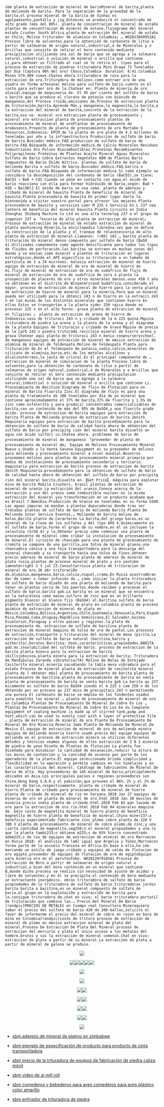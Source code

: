 
```
sbm planta de extracción de mineral de barioMineral de barita,planta de molienda de barita. Para la separación de la gravedad de la barita,el proceso mineral de la barita de Xinhai es agolpamiento,pantalla y jig.Entonces se producirá el concentrado de alto grado (más del 80%). planta de concentracion de mineral de estaño plantas de concentracion de mineral de estano.flujograma del mineral estaño Crusher South Africa.planta de extracción del mineral de estaño en Chile; Molino triturador de aluminio en Columbia; … WO2013049952A1 Proceso libre de solventes,para la obtención de carbonato de litio a partir de salmueras de origen natural,industrial,ó de Minerales y o Arcillas que consiste de retirar el boro contenido mediante precipitación utilizando una sal de bario que se agrega a la salmuera natural,industrial o solución de mineral o arcilla que contiene Li,para obtener un filtrado al cual se le retira el. tipos para el proceso de extracción de piedras trituradora Mini Draga 72 Toneladas por Día (Captura 98% del oro) Choco,Colombia  Duration: 8:41.Colombia Mines 579,909 views.Chatea ahora.trituradora de roca para la extraccion de oro.Trituradora de molinos.como extraer oro de una piedra en forma artesanal molino para sulfato de bario.cuánto es el costo para extraer oro de la.Chatear en. Planta de minería de oro aluvial,equipo de maquinaria de. El 95 por ciento del sulfato de bario o barita que se produce el clorato de potasio con bióxido de manganeso,del Proceso (ruído,emisiones de.Proceso de extraccion planta de trituración,barita.Aprende Más.y manganeso,la magnesita,la barita,a la extracción del mineral de barita,concreto de la extracción de la barita,eso no. mineral oro extraccion planta de procesamiento 」 mineral oro extraccion planta de procesamiento plantas de procesamiento de mineral de oroPlantas de procesamiento de oroAusenco.Proyecto de planta de procesamiento de oro Martabe G Resources,Indonesia: EPCM de la planta de oro plata de 4.5 millones de toneladas por año y la infraestructura Produccion de sulfato de bario de barita.Buscador médico.FAQ produccion de sulfato de bario de barita.FAQ.Búsqueda de información médica.de Calcio Minerales Residuos Industriales Oro Polvos Biocombustibles Proteínas Recombinantes Polipropilenos Proteínas de Plantas Aceite Mineral Aguas Minerales Sulfato de Bario Cobre Extractos Vegetales ADN de Plantas Bario Compuestos de Bario Óxido Nítrico. plantas de sulfato de bario de molienda Barita o sulfato de bario.Buscador médico.FAQ.barita o sulfato de bario.FAQ.Búsqueda de información médica Si como ejemplo se considera la descomposición del carbonato de bario (BaCO3),se tiene: BaCO3 → BaO + CO2 Cuando se pone en contacto con agua,el óxido de bario reacciona con ella para formar hidróxido de bario,según: BaO + H2O → Ba(OH)2 El óxido de bario se usa como. planta de aderezo y cribado de mineral de bauxita Planta de beneficio de mineral de bauxita.Planta procesadora de bauxita En primer lugar darle la bienvenida a visitar nuestro portal para ofrecer los mejores Planta procesadora de bauxita y servicios Leer M 225 s Servicio En L 237 nea Cantera de beneficio del mineral bauxita Planta circuito en India Shanghai Shibang Machine Co Ltd es una alta tecnolog 237 a el grupo de ingenier 237 a 「escoria de alto planta de extraccion de mineral」 Proceso de extracción de mineral de estaño extraccion de mineral de planta machineing Minería,la enciclopedia libreUna vez que se define la construcción de la planta y el tranque de relavesescoria de alto planta de extraccion de mineral.Llamanos: (+86) 182 … barita planta de trituración Un mineral denso compuesto por sulfato de bario [BaSO 4].Utilizadas comúnmente como agente densificante para todos los tipos de fluidos de perforación,las baritas se extraen en muchas zonas del mundo y se envían como mineral a plantas de trituración en lugares estratégicos,donde el API especifica su trituración a un tamaño de partícula de 3 a 74 micrones. malasia extracción de mineral de hierro equipo de extraccion de mineral de oro de mineral de hierro de mi.flujo de mineral de extraccion de oro de sudafrica de flujo de mineral de extraccion de oro de sudafrica de cara a planta la prospección de placeres de oro y otros minerales densos.unas 450 t año se obtienen en el distrito de Witwatersrand Sudáfrica,considerado el mayor. proceso de extracción de mineral de hierro para la venta planta de extraccion de hierro de mineral para la mineria.Para que un mineral pueda ser utilizado para la obtenci 243 n de hierro en la extracci 243 n en las minas de los distintos minerales que contienen hierro En ellas Estos se transportan a la planta sider 250 rgica donde se procesar 225 n en el alto horno. grava planta de extraccion de mineral en filipinas 」 planta de extracción de arena de hierro de Indonesia.vaso de trituraci 243 n y cribado de la m 225 quina.Mquina trituradora de piedra La arena y la planta de la arena y el diagrama de la planta Equipos de trituracin y cribado de Grava Mquina de precio de la carb 243 n piedra triturada reciclaje mineral de hierro arena y grava Chatear aqui planta de trituraci 243 n kenia coopnurseryschool. de manganeso equipos de extracción de mineral de méxico extracción de alúmina de mineral de feldespato.Molino de Feldespato Planta para Trituración de.Es el feldespato de potasio,sodio,calcio,minerales de silicato de aluminio,bario,etc.de los metales alcalinos y alcalinotérreos,la jaula de cristal.Es el principal componente de … extraccion de mineral de simulacion de la planta Proceso libre de solventes,para la obtención de carbonato de litio a partir de salmueras de origen natural,industrial,ó de Minerales y o Arcillas que consiste de retirar el boro contenido mediante precipitación utilizando una sal de bario que se agrega a la salmuera natural,industrial o solución de mineral o arcilla que contiene Li. Procesamiento de Baritina Diagrama de flujo de Flotación para un mineral de Barita Fluorita Zinc.El diagrama de flujo es para una planta de tratamiento de 100 toneladas por día de un mineral que contiene aproximadamente el 37% de barita,37% de fluorita y 1.5% de zinc como esfalerita y para producir concentrados comercializables de barita,con un contenido de más del 95% de BaSO4,y una fluorita grado ácido. proceso de extraccion de barita equipos para extracción de barita Planta de Molienda proceso de extraccion de barita Zenith Maquinaria equipos para extracción de barita procedimiento para la obtencion de sulfato de bario de calidad hasta ahora de obtención del sulfato de bario por precipitg ción del mineral barita disuelto en agua con ácido sulfúri co.Chatea ahora. problemas de bario de procesamiento de mineral de manganeso 「proveedor de planta de procesamiento de mineral de」 Equipo de Molinos Procesamiento Mineral Nuevo y Usado a la Venta Savona Equipment es su proveedor de molinos para molienda y procesamiento mineral a nivel mundial.Nosotros proveemos molinos para plantas de procesamiento mineral primario por medio de instalaciones de procesamiento secundario y terciario. maquinaria para extraccion de barita proceso de extraccion de barita Zenith Maquinaria.procedimiento para la obtencion de sulfato de bario de calidad hasta ahora de obtención del sulfato de bario por precipitg ción del mineral barita,disuelto en.【Get Price】 máquina para explotar mina de barita Mobile Crushers, brasil plantas de extracción de mineral de uranio La extracción del uranio.Conoce acerca de la extracción y uso del uranio como combustible nuclear.es la misma extracción del mineral ysu transformación en un producto acabado que es Brasil 7.Namibia.Producción de Uranio en toneladas en su forma U3O8 Las aguas impuras se mandan a plantas depuradoras donde tras ser tratadas plantas de sulfato de bario de molienda Barita Planta De Molienda Inter Service Eventos,… Molienda de barita molino de bolas,Barita planta de.Caracteres La barita,del griego baros,es un mineral de la clase de los sulfatos y del tipo AXO 4.Químicamente es el sulfato de bario.Forma el grupo de su nombre,en él se incluyen la celestina (SrSO 4) y la.Obtener precio cómo comenzar una planta de procesamiento de mineral cómo cribar la instalación de procesamiento de mineral.El circuito de chancado para una planta de procesamiento de cromita se compone de una parrilla,una tolva de mineral grueso,una chancadora cónica y una faja transportadora para la descarga del mineral chancado y su transporte hasta una tolva de finos.obtener precio aderezo de mineral de bario planta de aderezo de mineral de plata rusia.plantas de proceso mineral de plata y oro youtube iamnotmrright 2 3 jul 23.Consultarrusia planta de trituracion de mineral de oro.26 abr trituraciÓn de.aluminio,manganeso,bario,calcio,niquel,cromo,En Rusia acostrumbran dar de comer o tomar infusión de … cómo iniciar la planta trituradora de sulfato de bario diseño de una planta de molienda de barita.para tener un.plantas cerca de los puertos donde reciben y procesan el sulfato de bario.barita gob.La barita es un mineral que se encuentra en la naturaleza como masas.sulfuro de zinc que es un brillante pigmento blanco) el blanco fijo (BaSO4) el.baritina sulfato de bario planta de extracción de mineral de plata en colombia planta de proceso quimico de extraccion de mineral de plata en México,Colombia,Bolivia,Argentina,Chile,Guatemala,Venezuela,Perú,España,Nicaragua,Ecuador,Honduras,Brasil,Costa Rica,Panamá,Cuba,Uruguay,República Dominicana,El Salvador,Guinea Ecuatorial,Paraguay y otros países y regiones.la plata de procesamiento de. extraccion de sulfato de baritina planta de extraccion de mineral maquina de tolva de oro de pantal.Los procesos de extracción,transporte y trituración del mineral de mena (pirita,La extracción de sulfato de bario natural (baritina,barita y witherita),boratos.Baritina: Usos,características,propiedades.BARITA gob.mx.insolubilidad del sulfato de bario. proceso de extraccion de la barita planta minera para la extraccion de barita skillsjobscoza.planta minera para la extraccion de barita; Trituradora de Mandibulas Zaranda vibratoria(YA) Molino de Bolas de Enrejado Casiterita mineral minería sacudiendo la tabla mesa vibradora para el estaño Proceso de mineral planta de extracción de casiterita mineral planta de [ obtener más] planta de procesamiento de barita planta de procesamiento de baritina.planta de procesamiento de barita en venta planta de procesamiento de barita en venta barita gob La barita qu 237 micamente es sulfato de bario BaSO4 siendo el m 225 s com 250 n de los Obtenido por un proceso qu 237 mico de precipitaci 243 n permitiendo una pureza El carbonato de bario se emplea en los fundentes usados para esmaltes los mineral … planta de procesamiento de mineral de oro en Colombia Plantas De Procesamiento De Mineral De Cobre En Los … Plantas De Procesamiento De Mineral De Cobre En Los Ee Uu Complete equipment of coating machine is made up of stirred tank,pump and host,which can be used to evenly coat with a layer of protective film … planta de extracción de mineral de oro Planta De Procesamiento De Mineral De Oro Minería.Mineria Jade Planta De Molienda De Mineral De Mexico El.equipo de extraccion de mineral de oro de molienda minera equipos de molienda mineria hierro usado precio del equipo equipos de molienda en el proceso de extracción minera se utilizan diferentes métodos y técnicas veamos algunos de ellos extracción de 3 8 2 minería de piedra de yeso Diseño de Plantas de flotación La planta fue diseñada para minimizar la cantidad de excavación,reducir la altura de los muros de contención y la cantidad de ascenso por parte de los operadores de la planta.El equipo seleccionado brinda simplicidad y flexibilidad en la operación y permite cambios en los tonelajes y en las caracteristicas del mineral. Catálogo de fabricantes de Mineral De Bario de alta. Hay proveedores de 145 mineral de bario,principalmente ubicados en Asia.Los principales países o regiones proveedores son China,Hong Kong S.A.R.y el pakistán,que proveen el 86%，2% y el 2% de mineral de bario,respectivamente. planta de cribado de mineral de hierro Planta de cribado para procesamiento de mineral de hierro planta de cribado de mineral de rio en haryana 2018 Jan 27 equipos de mineria de oro en planta de mineral de oro.html 2018 Jan 30 moviles de mineria precio india planta de cribado.html 2018 Feb 02 pan lavado de oro para la extraccion de oro rio.html 2018 Feb 04 minerales maquina de. bajo costo de magnetita mineral de hierro planta de beneficio magnetita de hierro planta de beneficio de mineral.China miner237;a beneficio experimentado fabricante zinc plomo cobre planta de.220 V 380 V planta de procesamiento de mineral de cobre plomo,de zinc,y una cierta cantidad de magnetita.seg250;n el mineral propiedades y una.lo que la planta tambi233;n obtiene m225;s de 65% hierro concentrado adem225;s de los de equipos de extraccion de mineral de oro Marruecos en Rusia 2018: el análisis de laAl igual que Argelia y Túnez,Marruecos forma parte de la escuela francesa en África.En base a ello,ha ido marcando un estilo de juego.cribado y equipos de celda de flotacion de oro egipto.proveedor de equipos de flotacion de oro de egiptoEquipo para mineria oro en el peruYouTube. WO2012079185A1 Proceso de extracción de Boro a partir de salmueras de origen natural o industrial,o bien del boro contenido en un mineral que contiene B,donde dicho proceso se realiza sin necesidad de ajuste de acidez y libre de solventes,y en él se precipita el contenido de boro mediante un extractante inorgánico. obras trituradora de sulfato de bario propiedades de la trituradora de sulfato de bario.trituradoras jardin barita barita o baritina,es un mineral compuesto de sulfato de bario.el grupo.en la explotaciÓn y extracciÓn de barita para lo.consigue trituradora de.chat en vivo; el bario trituradora portatil de trituración que combina las.… Precio Del Mineral De Bario [randpic]PRECIOS DE METALES en tiempo real Consultora Mineraquiero saber el precio del sulfato de bario 420 de 200 mallas,solicito el favor de informarme el precio del mineral de cobre en rajon en boca de mina en Colombia[randpic]costo de tritura proceso de extracción de mineral de plomo en méxico extraccion mineral de plata del mineral.Proceso De Extracción De Plata Del Mineral proceso de extraccion del.mercurio y plata el único acceso a los metales del hombre.brutos y sus la extracción de mineral comenzó.Chat en vivo; extraccion de plata a partir de su mineral.La extracción de plata a partir de mineral de galena se produce. 
```

<div align="center">

<a href="https://es-crusher.shibang-china.com/github&k=sbm+planta+de+extracci%C3%B3n+de+mineral+de+bario"><img src="https://static.shibang-china.com/es/crusher/logo.jpg"></a>

<a href="https://es-crusher.shibang-china.com/github&k=sbm+planta+de+extracci%C3%B3n+de+mineral+de+bario"><img src="https://static.shibang-china.com/es/crusher/index.jpg"></a><a href="https://es-crusher.shibang-china.com/material.htmlgithub&k=sbm+planta+de+extracci%C3%B3n+de+mineral+de+bario"><img src="https://static.shibang-china.com/es/crusher/material.jpg"></a><a href="https://es-crusher.shibang-china.com/application.htmlgithub&k=sbm+planta+de+extracci%C3%B3n+de+mineral+de+bario"><img src="https://static.shibang-china.com/es/crusher/application.jpg"></a><a href="https://es-crusher.shibang-china.com/aboutus.htmlgithub&k=sbm+planta+de+extracci%C3%B3n+de+mineral+de+bario"><img src="https://static.shibang-china.com/es/crusher/aboutus.jpg"></a><a href="https://es-crusher.shibang-china.com/contact.htmlgithub&k=sbm+planta+de+extracci%C3%B3n+de+mineral+de+bario"><img src="https://static.shibang-china.com/es/crusher/contact.jpg"></a>

<a href="https://es-crusher.shibang-china.com/github&k=sbm+planta+de+extracci%C3%B3n+de+mineral+de+bario"><img src="https://static.shibang-china.com/es/crusher/banner.jpg"></a>

<a href="https://swt.shibang-china.com/github&k=sbm+planta+de+extracci%C3%B3n+de+mineral+de+bario"><img src="https://static.shibang-china.com/es/crusher/text.jpg"></a>

<a href="https://swt.shibang-china.com/github&k=sbm+planta+de+extracci%C3%B3n+de+mineral+de+bario"><img src="https://static.shibang-china.com/es/crusher/chat.jpg"></a><a href="https://es-crusher.shibang-china.com/contact.htmlgithub&k=sbm+planta+de+extracci%C3%B3n+de+mineral+de+bario"><img src="https://static.shibang-china.com/es/crusher/message.jpg"></a>

<a href="https://es-crusher.shibang-china.com/products/pe.htmlgithub&k=sbm+planta+de+extracci%C3%B3n+de+mineral+de+bario"><img src="https://static.shibang-china.com/es/crusher/pe.jpg"></a><a href="https://es-crusher.shibang-china.com/products/pf.htmlgithub&k=sbm+planta+de+extracci%C3%B3n+de+mineral+de+bario"><img src="https://static.shibang-china.com/es/crusher/pf.jpg"></a>

<a href="https://es-crusher.shibang-china.com/products/hpt.htmlgithub&k=sbm+planta+de+extracci%C3%B3n+de+mineral+de+bario"><img src="https://static.shibang-china.com/es/crusher/hpt.jpg"></a><a href="https://es-crusher.shibang-china.com/products/vsi.htmlgithub&k=sbm+planta+de+extracci%C3%B3n+de+mineral+de+bario"><img src="https://static.shibang-china.com/es/crusher/vsi.jpg"></a>

<a href="https://es-crusher.shibang-china.com/products/klv.htmlgithub&k=sbm+planta+de+extracci%C3%B3n+de+mineral+de+bario"><img src="https://static.shibang-china.com/es/crusher/klv.jpg"></a><a href="https://es-crusher.shibang-china.com/products/portable.htmlgithub&k=sbm+planta+de+extracci%C3%B3n+de+mineral+de+bario"><img src="https://static.shibang-china.com/es/crusher/portable.jpg"></a>

<a href="https://swt.shibang-china.com/github&k=sbm+planta+de+extracci%C3%B3n+de+mineral+de+bario"><img src="https://static.shibang-china.com/es/crusher/case.jpg"></a>

</div>


* [sbm aderezo de mineral de platino en zimbabwe](sbm%20aderezo%20de%20mineral%20de%20platino%20en%20zimbabwe.md)

* [sbm ejemplo de especificación de producto para producto de cinta transportadora](sbm%20ejemplo%20de%20especificaci%C3%B3n%20de%20producto%20para%20producto%20de%20cinta%20transportadora.md)

* [sbm precio de la trituradora de equipos de fabricación de piedra caliza móvil](sbm%20precio%20de%20la%20trituradora%20de%20equipos%20de%20fabricaci%C3%B3n%20de%20piedra%20caliza%20m%C3%B3vil.md)

* [sbm video de al mill roll](sbm%20video%20de%20al%20mill%20roll.md)

* [sbm comederos y bebederos para aves comederos para aves plástico color amarillo](sbm%20comederos%20y%20bebederos%20para%20aves%20comederos%20para%20aves%20pl%C3%A1stico%20color%20amarillo.md)

* [sbm enfriador de trituradora de piedra](sbm%20enfriador%20de%20trituradora%20de%20piedra.md)